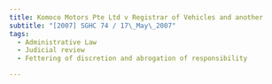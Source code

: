 ```yaml
---
title: Komoco Motors Pte Ltd v Registrar of Vehicles and another 
subtitle: "[2007] SGHC 74 / 17\_May\_2007"
tags:
  - Administrative Law
  - Judicial review
  - Fettering of discretion and abrogation of responsibility

---
```


